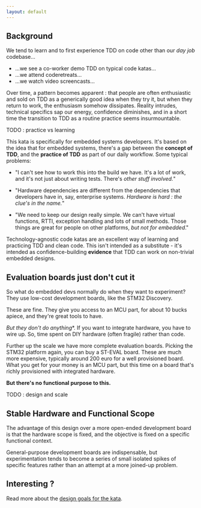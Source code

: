 ```yaml
---
layout: default
---
```


## Background

We tend to learn and to first experience TDD on code other than our
_day job_ codebase...

- ...we see a co-worker demo TDD on typical code katas...
- ...we attend coderetreats...
- ...we watch video screencasts...

Over time, a pattern becomes apparent : that people are often
enthusiastic and sold on TDD as a generically good idea when they try
it, but when they return to work, the enthusiasm somehow
dissipates. Reality intrudes, technical specifics sap our energy,
confidence diminishes, and in a short time the transition to TDD as a
routine practice seems insurmountable.

TODO : practice vs learning

This kata is specifically for embedded systems developers. It's based
on the idea that for embedded systems, there's a gap between the
__concept of TDD__, and the __practice of TDD__ as part of our daily
workflow. Some typical problems:

- "I can't see how to work this into the build we have. It's a lot of
   work, and it's not just about writing tests. There's _other stuff
   involved._"

- "Hardware dependencies are different from the dependencies that
  developers have in, say, enterprise systems. _Hardware is hard : the
  clue's in the name._"

- "We need to keep our design really simple. We can't have virtual
  functions, RTTI, exception handling and lots of small methods. Those
  things are great for people on other platforms, _but not for
  embedded_."

Technology-agnostic code katas are an excellent way of learning and
practicing TDD and clean code. This isn't intended as a substitute -
it's intended as confidence-building __evidence__ that TDD can work on
non-trivial embedded designs.

## Evaluation boards just don't cut it

So what do embedded devs normally do when they want to experiment?
They use low-cost development boards, like the STM32 Discovery.

These are fine. They give you access to an MCU part, for about 10
bucks apiece, and they're great tools to have.

*But they don't do anything**. If you want to integrate hardware, you
have to wire up. So, time spent on DIY hardware (often fragile) rather
than code.

Further up the scale we have more complete evaluation boards. Picking
the STM32 platform again, you can buy a ST-EVAL board. These are much
more expensive, typically around 200 euro for a well provisioned
board.  What you get for your money is an MCU part, but this time on a
board that's richly provisioned with integrated hardware.

**But there's no functional purpose to this.**

TODO : design and scale

## Stable Hardware and Functional Scope

The advantage of this design over a more open-ended development board
is that the hardware scope is fixed, and the objective is fixed on a
specific functional context.

General-purpose development boards are indispensable, but
experimentation tends to become a series of small isolated spikes of
specific features rather than an attempt at a more joined-up problem.

## Interesting ?

Read more about the [design goals for the kata](Kata-Design-Goals).
